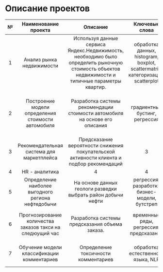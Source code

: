  # Описание проектов
<table>
    <thead>
        <tr>
            <th>№</th>
            <th>Наименование проекта</th>
            <th>Описание</th>
            <th>Ключевые слова</th>
            <th>Стек</th>
        </tr>
    </thead>
    <tbody>
        <tr>
            <td rowspan=1 align="center">1</td>
            <td align="center">Анализ рынка недвижимости</td>
            <td align="center">Используя данные сервиса Яндекс.Недвижимость, 
             необходимо было определить рыночную стоимость объектов недвижимости и типичные параметры квартир.</td>
            <td align="center">обработка данных, histogram, boxplot, scattermatrix,
категоризация, scatterplot</td>
            <td align="center">python, pandas, matplotlib</td>
        </tr>
        <tr>
            <td align="center">2</td>
            <td align="center">Построение модели определения стоимости автомобиля</td>
            <td align="center">Разработка системы рекомендации стоимости автомобиля на основе его описания</td>
            <td align="center">градиентный бустинг, регрессия</td>
            <td align="center">python, pandas, numpy, statsmodels, sklearn, LGBM, matplotlib</td>
        </tr>
        <tr>
            <td align="center">3</td>
            <td align="center">Рекомендательная система для маркетплейса</td>
            <td align="center">Предсказание вероятности снижения покупательской активности клиента и подбор рекомендаций</td>
            <td align="center">3</td>
            <td align="center">3</td>
        </tr>
        <tr>
            <td align="center">4</td>
            <td align="center">HR - аналитика</td>
            <td align="center">4</td>
            <td align="center">4</td>
        </tr>
        <tr>
            <td align="center">5</td>
            <td align="center">Определение наиболее выгодного региона нефтедобычи</td>
            <td align="center">На основе данных геологи разведки выбрать район добычи нефти</td>
            <td align="center">регрессия, разработка бизнес-модели, бутстреп</td>
        </tr>
        <tr>
            <td align="center">6</td>
            <td align="center">Прогнозирование количества заказов такси на следюущий час</td>
            <td align="center">Разработка системы предсказания объема заказа.</td>
            <td align="center">временные ряды, регрессия, предсказания</td>
            <td align="center">python, pandas, numpy, statsmodels, sklearn</td>
        </tr>
        <tr>
            <td align="center">7</td>
            <td align="center">Обучение модели классификации комментариев</td>
            <td align="center"> Определение токсичности комментариев</td>
            <td align="center"> обработка естественного языка, NLP</td>
            <td align="center">python, pandas, tf-idf, BERT, nltk</td>
        </tr>
    </tbody>
</table>
